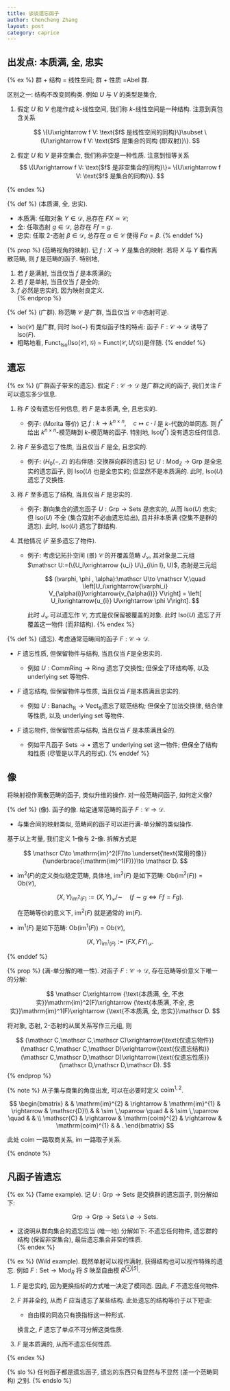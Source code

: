```yaml
---
title: 谈谈遗忘函子
author: Chencheng Zhang
layout: post
category: caprice
---
```


## 出发点: 本质满, 全, 忠实

{% ex %}
群 $+$ 结构 $=$ 线性空间; 群 $+$ 性质 $=$​ Abel 群.

区别之一: 结构不改变同构类. 例如 $U$ 与 $V$ 的类型是集合,

1. 假定 $U$ 和 $V$ 也能作成 $k$-线性空间, 我们称 $k$-线性空间是一种结构. 注意到真包含关系

   $$
   \{U\xrightarrow f V: \text{$f$ 是线性空间的同构}\}\subset \{U\xrightarrow f V: \text{$f$ 是集合的同构 (即双射)}\}.
   $$

2. 假定 $U$ 和 $V$​ 是非空集合, 我们称非空是一种性质. 注意到恒等关系
   $$
   \{U\xrightarrow f V: \text{$f$ 是非空集合的同构}\}= \{U\xrightarrow f V: \text{$f$ 是集合的同构}\}.
   $$

{% endex %}

{% def %}
(本质满, 全, 忠实).

* 本质满: 任取对象 $Y\in \mathscr D$, 总存在 $FX\simeq \mathscr C$;
* 全: 任取态射 $g \in \mathscr D$, 总存在 $Ff = g$.
* 忠实: 任取 $2$-态射 $\beta\in \mathscr D$, 总存在 $\alpha\in \mathscr C$ 使得 $F\alpha =\beta$.
{% enddef %}

{% prop %}
(范畴视角的映射). 记 $f:X\to Y$ 是集合的映射. 若将 $X$ 与 $Y$ 看作离散范畴, 则 $f$ 是范畴的函子. 特别地,

1. 若 $f$ 是满射, 当且仅当 $f$ 是本质满的;
2. 若 $f$ 是单射, 当且仅当 $f$ 是全的;
3. $f$ 必然是忠实的, 因为映射良定义.  
{% endprop %}

{% def %}
(广群). 称范畴 $\mathscr C$ 是广群, 当且仅当 $\mathscr C$ 中态射可逆.

* $\mathrm{Iso}(\mathscr C)$ 是广群, 同时 $\mathrm{Iso}(-)$ 有类似函子性的特点: 函子 $F:\mathscr C\to \mathscr D$ 诱导了 $\mathrm{Iso}(F)$.
* 粗略地看, $\mathrm{Funct}_{\mathrm{Iso}}(\mathrm{Iso}(\mathscr C),\mathscr G)\simeq \mathrm{Funct}(\mathscr C,U(\mathscr G))$​​​​ 是伴随.
{% enddef %}

## 遗忘

{% ex %}
(广群函子带来的遗忘). 假定 $F:\mathscr C\to \mathscr D$ 是广群之间的函子, 我们关注 $F$ 可以遗忘多少信息.

1. 称 $F$ 没有遗忘任何信息, 若 $F$ 是本质满, 全, 且忠实的.

   * 例子: (Morita 等价) 记 $f:k\to k^{n\times n},\quad c\mapsto c\cdot I$ 是 $k$-代数的单同态. 则 $f^\ast$ 给出 $k^{n\times n}$-模范畴到 $k$-模范畴的函子. 特别地, $\mathrm{Iso}(f^\ast)$ 没有遗忘任何信息.  

2. 称 $F$ 至多遗忘了性质, 当且仅当 $F$​ 是全, 且忠实的.

   * 例子: ($H_0(-,\mathbb Z)$ 的右伴随: 交换群向群的遗忘) 记 $U:\mathrm{Mod}_{\mathbb Z}\to \mathrm{Grp}$ 是全忠实的遗忘函子, 则 $\mathrm{Iso}(U)$ 也是全忠实的; 但显然不是本质满的. 此时, $\mathrm{Iso}(U)$ 遗忘了交换性.

3. 称 $F$ 至多遗忘了结构, 当且仅当 $F$​ 是忠实的.

   * 例子: 群向集合的遗忘函子 $U:\mathrm{Grp}\to \mathrm{Sets}$ 是忠实的, 从而 $\mathrm{Iso}(U)$ 忠实; 但 $\mathrm{Iso}(U)$ 不全 (集合双射不必由遗忘给出), 且并非本质满 (空集不是群的遗忘). 此时, $\mathrm{Iso}(U)$ 遗忘了群结构.

4. 其他情况 ($F$ 至多遗忘了物件).

   * 例子: 考虑记拓扑空间 (景) $\mathscr C$ 的开覆盖范畴 $J_{\mathscr C}$, 其对象是二元组 $\mathscr U:=(\{U_i\xrightarrow {u_i} U\}_{i\in I}, U)$, 态射是三元组

     $$
     (\varphi, \phi , \alpha):\mathscr U\to \mathscr V,\quad \left[U_i\xrightarrow{\varphi_i} V_{\alpha(i)}\xrightarrow{v_{\alpha(i)}} V\right] = \left[ U_i\xrightarrow{u_{i}} U\xrightarrow \phi V\right].
     $$

     此时 $J_{\mathscr C}$ 可以遗忘作 $\mathscr C$, 方式是仅保留被覆盖的对象. 此时 $\mathrm{Iso}(U)$ 遗忘了开覆盖这一物件 (而非结构).
{% endex %}

{% def %}
(遗忘). 考虑通常范畴间的函子 $F:\mathscr C\to \mathscr D$.

* $F$ 遗忘性质, 但保留物件与结构, 当且仅当 $F$​​ 是全忠实的.

  * 例如 $U:\mathrm{CommRing}\to \mathrm{Ring}$ 遗忘了交换性; 但保全了环结构等, 以及 underlying set 等物件.

* $F$ 遗忘结构, 但保留物件与性质, 当且仅当 $F$​ 是本质满且忠实的.

  * 例如 $U:\mathrm{Banach}_{\mathbb R}\to \mathrm{Vect}_{\mathbb R}$​ 遗忘了赋范结构; 但保全了加法交换律, 结合律等性质, 以及 underlying set 等物件.

* $F$ 遗忘物件, 但保留性质与结构, 当且仅当 $F$ 是本质满且全的.

  * 例如平凡函子 $\mathrm{Sets}\to \bullet$ 遗忘了 underlying set 这一物件; 但保全了结构和性质 (尽管是以平凡的形式).
{% enddef %}

## 像

将映射视作离散范畴的函子, 类似升维的操作. 对一般范畴间函子, 如何定义像?

{% def %}
(像). 函子的像. 给定通常范畴的函子 $F:\mathscr C\to \mathscr D$.

* 与集合间的映射类似, 范畴间的函子可以进行满-单分解的类似操作.

基于以上考量, 我们定义 $1$-像与 $2$-像. 拆解方式是

$$
\mathscr C\to \mathrm{im}^2(F)\to \underset{\text{常用的像}}{\underbrace{\mathrm{im}^1(F)}}\to \mathscr D.
$$

* $\mathrm{im}^2(F)$​​​ 的定义类似稳定范畴, 具体地, $\mathrm{im}^2(F)$ 是如下范畴: $\mathsf{Ob}(\mathrm{im}^2(F))=\mathsf{Ob}(\mathscr C)$,
  
  $$
  (X,Y)_{\mathrm{im}^2(F)}:=(X,Y)_{\mathscr C}/\sim \quad (f\sim g\iff Ff=Fg).
  $$

  在范畴等价的意义下, $\mathrm{im}^2(F)$ 就是通常的 $\mathrm{im}(F)$.

* $\mathrm{im}^1(F)$ 是如下范畴: $\mathsf{Ob}(\mathrm{im}^1(F))=\mathrm{Ob}(\mathscr C)$,

    $$
    (X,Y)_{\mathrm{im}^1(F)}:=(FX,FY)_{\mathscr D}.
    $$

{% enddef %}

{% prop %}
(满-单分解的唯一性). 对函子 $F:\mathscr C\to \mathscr D$, 存在范畴等价意义下唯一的分解:

$$
\mathscr C\xrightarrow {\text{本质满, 全, 不忠实}}\mathrm{im}^2(F)\xrightarrow {\text{本质满, 不全, 忠实}}\mathrm{im}^1(F)\xrightarrow {\text{不本质满, 全, 忠实}}\mathscr D.
$$

将对象, 态射, $2$-态射的从属关系写作三元组, 则

$$
(\mathscr C,\mathscr C,\mathscr C)\xrightarrow{\text{仅遗忘物件}} (\mathscr C,\mathscr C,\mathscr D)\xrightarrow{\text{仅遗忘结构}}  (\mathscr C,\mathscr D,\mathscr D)\xrightarrow{\text{仅遗忘性质}}  (\mathscr D,\mathscr D,\mathscr D).
$$
{% endprop %}

{% note %}
从子集与商集的角度出发, 可以在必要时定义 $\mathrm{coim}^{1,2}$.

$$
\begin{bmatrix}
 &  & \mathrm{im}^{2} & \rightarrow  & \mathrm{im}^{1} & \rightarrow  & \mathscr{D}\\
 &  & \sim \,\uparrow \quad  &  & \sim \,\uparrow \quad  &  & \\
\mathscr{C} & \rightarrow  & \mathrm{coim}^{2} & \rightarrow  & \mathrm{coim}^{1} &  & .
\end{bmatrix}
$$

此处 $\mathrm{coim}$ 一路取商关系, $\mathrm{im}$​​ 一路取子关系.

{% endnote %}

## 凡函子皆遗忘

{% ex %}
(Tame example). 记 $U:\mathrm{Grp}\to \mathrm{Sets}$ 是交换群的遗忘函子, 则分解如下:

$$
\mathrm{Grp}\to \mathrm{Grp}\to \mathrm{Sets}\setminus \emptyset \to \mathrm{Sets}.
$$

* 这说明从群向集合的遗忘应当 (唯一地) 分解如下: 不遗忘任何物件, 遗忘群的结构 (保留非空集合), 最后遗忘集合非空的性质.  
{% endex %}

{% ex %}
(Wild example). 既然单射可以视作满射, 获得结构也可以视作特殊的遗忘. 例如 $F:\mathrm{Set}\to \mathrm{Mod}_R$ 将 $S$ 映至自由模 $R^{\oplus |S|}$.

1. $F$ 是忠实的, 因为更换指标的方式唯一决定了模同态. 因此, $F$ 不遗忘任何物件.

2. $F$ 并非全的, 从而 $F$ 应当遗忘了某些结构. 此处遗忘的结构等价于以下短语:

   * 自由模的同态只有换指标这一种形式.

   换言之, $F$ 遗忘了单点不可分解这类性质.

3. $F$​ 是本质满的, 从而不遗忘任何性质.

{% endex %}

{% slo %}
任何函子都是遗忘函子, 遗忘的东西只有显然与不显然 (差一个范畴同构) 之别.
{% endslo %}
